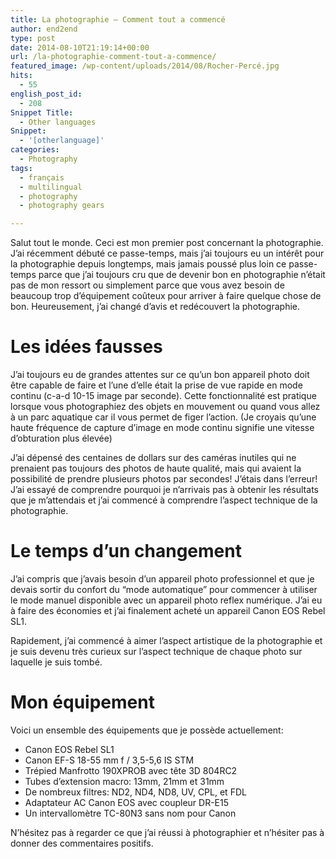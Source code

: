 ```yaml
---
title: La photographie – Comment tout a commencé
author: end2end
type: post
date: 2014-08-10T21:19:14+00:00
url: /la-photographie-comment-tout-a-commence/
featured_image: /wp-content/uploads/2014/08/Rocher-Percé.jpg
hits:
  - 55
english_post_id:
  - 208
Snippet Title:
  - Other languages
Snippet:
  - '[otherlanguage]'
categories:
  - Photography
tags:
  - français
  - multilingual
  - photography
  - photography gears

---
```

Salut tout le monde. Ceci est mon premier post concernant la photographie. J&#8217;ai récemment débuté ce passe-temps, mais j&#8217;ai toujours eu un intérêt pour la photographie depuis longtemps, mais jamais poussé plus loin ce passe-temps parce que j&#8217;ai toujours cru que de devenir bon en photographie n&#8217;était pas de mon ressort ou simplement parce que vous avez besoin de beaucoup trop d&#8217;équipement coûteux pour arriver à faire quelque chose de bon. Heureusement, j&#8217;ai changé d&#8217;avis et redécouvert la photographie.  
<!--more Lire la suite →-->

# <span id="Les_idees_fausses">Les idées fausses</span>

J&#8217;ai toujours eu de grandes attentes sur ce qu&#8217;un bon appareil photo doit être capable de faire et l&#8217;une d&#8217;elle était la prise de vue rapide en mode continu (c-a-d 10-15 image par seconde). Cette fonctionnalité est pratique lorsque vous photographiez des objets en mouvement ou quand vous allez à un parc aquatique car il vous permet de figer l&#8217;action. (Je croyais qu&#8217;une haute fréquence de capture d&#8217;image en mode continu signifie une vitesse d&#8217;obturation plus élevée)

J&#8217;ai dépensé des centaines de dollars sur des caméras inutiles qui ne prenaient pas toujours des photos de haute qualité, mais qui avaient la possibilité de prendre plusieurs photos par secondes! J&#8217;étais dans l&#8217;erreur! J&#8217;ai essayé de comprendre pourquoi je n&#8217;arrivais pas à obtenir les résultats que je m&#8217;attendais et j&#8217;ai commencé à comprendre l&#8217;aspect technique de la photographie.

# <span id="Le_temps_d8217un_changement">Le temps d&#8217;un changement</span>

J&#8217;ai compris que j&#8217;avais besoin d&#8217;un appareil photo professionnel et que je devais sortir du confort du &#8220;mode automatique&#8221; pour commencer à utiliser le mode manuel disponible avec un appareil photo reflex numérique. J&#8217;ai eu à faire des économies et j&#8217;ai finalement acheté un appareil Canon EOS Rebel SL1.

Rapidement, j&#8217;ai commencé à aimer l&#8217;aspect artistique de la photographie et je suis devenu très curieux sur l&#8217;aspect technique de chaque photo sur laquelle je suis tombé.

# <span id="Mon_equipement">Mon équipement</span>

Voici un ensemble des équipements que je possède actuellement:

  * Canon EOS Rebel SL1
  * Canon EF-S 18-55 mm f / 3,5-5,6 IS STM
  * Trépied Manfrotto 190XPROB avec tête 3D 804RC2
  * Tubes d&#8217;extension macro: 13mm, 21mm et 31mm
  * De nombreux filtres: ND2, ND4, ND8, UV, CPL, et FDL
  * Adaptateur AC Canon EOS avec coupleur DR-E15
  * Un intervallomètre TC-80N3 sans nom pour Canon

N&#8217;hésitez pas à regarder ce que j&#8217;ai réussi à photographier et n&#8217;hésiter pas à donner des commentaires positifs.
